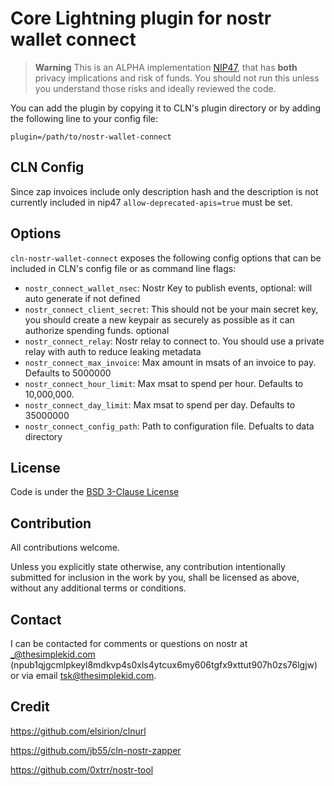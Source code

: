 # Core Lightning plugin for nostr wallet connect

> **Warning**
> This is an ALPHA implementation [NIP47](https://github.com/nostr-protocol/nips/blob/master/47.md), that has **both** privacy implications and risk of funds. You should not run this unless you understand those risks and ideally reviewed the code. 

You can add the plugin by copying it to CLN's plugin directory or by adding the following line to your config file:

```
plugin=/path/to/nostr-wallet-connect
```
## CLN Config

Since zap invoices include only description hash and the description is not currently included in nip47 `allow-deprecated-apis=true` must be set. 

## Options
`cln-nostr-wallet-connect` exposes the following config options that can be included in CLN's config file or as command line flags:
* `nostr_connect_wallet_nsec`: Nostr Key to publish events, optional: will auto generate if not defined
* `nostr_connect_client_secret`: This should not be your main secret key, you should create a new keypair as securely as possible as it can authorize spending funds. optional 
* `nostr_connect_relay`: Nostr relay to connect to. You should use a private relay with auth to reduce leaking metadata
* `nostr_connect_max_invoice`: Max amount in msats of an invoice to pay. Defaults to 5000000
* `nostr_connect_hour_limit`: Max msat to spend per hour. Defaults to 10,000,000.
* `nostr_connect_day_limit`: Max msat to spend per day. Defaults to 35000000
* `nostr_connect_config_path`: Path to configuration file. Defualts to data directory

## License

Code is under the [BSD 3-Clause License](LICENSE-BSD-3)

## Contribution

All contributions welcome.

Unless you explicitly state otherwise, any contribution intentionally submitted for inclusion in the work by you, shall be licensed as above, without any additional terms or conditions.

## Contact

I can be contacted for comments or questions on nostr at _@thesimplekid.com (npub1qjgcmlpkeyl8mdkvp4s0xls4ytcux6my606tgfx9xttut907h0zs76lgjw) or via email tsk@thesimplekid.com.


## Credit
https://github.com/elsirion/clnurl

https://github.com/jb55/cln-nostr-zapper

https://github.com/0xtrr/nostr-tool
